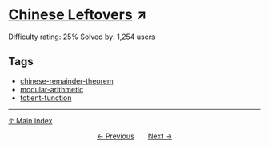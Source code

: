 # [Chinese Leftovers](https://projecteuler.net/problem=531) ↗️

Difficulty rating: 25%
Solved by: 1,254 users
## Tags

- [chinese-remainder-theorem](../tags/chinese-remainder-theorem.md)
- [modular-arithmetic](../tags/modular-arithmetic.md)
- [totient-function](../tags/totient-function.md)



---

[↑ Main Index](../README.md)


<div align=center><a href='530.md'>← Previous</a> &nbsp;&nbsp; &nbsp;&nbsp;  <a href='532.md'>Next →</a></div>
